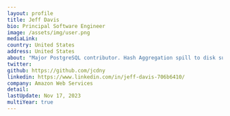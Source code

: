 ```yaml
---
layout: profile
title: Jeff Davis
bio: Principal Software Engineer 
image: /assets/img/user.png
mediaLink: 
country: United States
address: United States
about: "Major PostgreSQL contributor. Hash Aggregation spill to disk support, Exclusion constraints, range types, checksums, reviews"
twitter: 
github: https://github.com/jcdny
linkedin: https://www.linkedin.com/in/jeff-davis-706b6410/
company: Amazon Web Services
detail:
lastUpdate: Nov 17, 2023
multiYear: true
---
```

